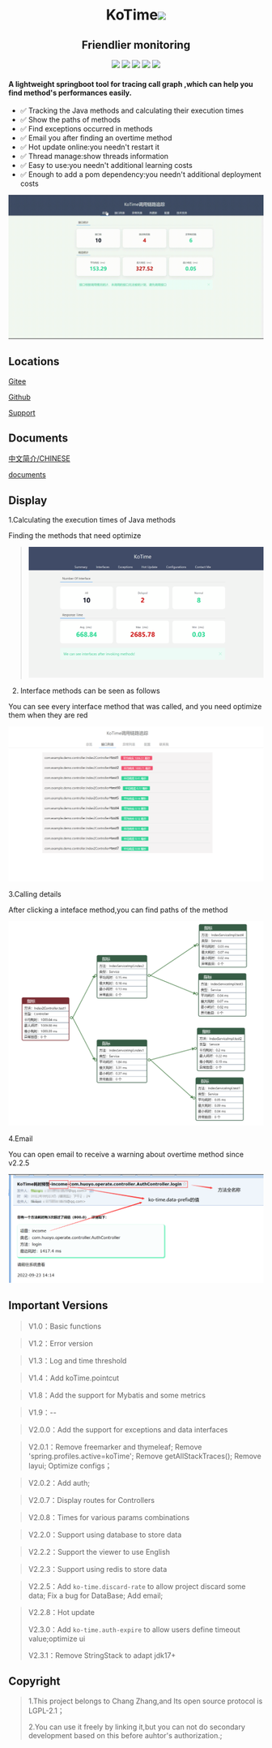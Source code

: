 <div align="center">
    <h1 >KoTime<img src='https://shields.io/badge/forSpringboot-r.svg'></h1> 
</div>

<div align="center">
    <h2>Friendlier monitoring</h2> 
</div>

<div align="center">
    <img src='https://gitee.com/huoyo/ko-time/badge/star.svg'>
    <img src='https://img.shields.io/github/stars/huoyo/ko-time.svg?&label=Stars&logo=github'>
    <img src='https://shields.io/badge/version-3.0.2-green.svg'>
    <img src='https://shields.io/badge/author-Chang Zhang-dbab09.svg'>
    <img src='https://shields.io/badge/dependencies-Spring|aspectjweaver|tomcat|UIKit|Metricflow-r.svg'>
</div>

<h4>A lightweight springboot tool for tracing call graph ,which can help you find method's performances easily.</h4>

- ✅ Tracking the Java methods and calculating their execution times
- ✅ Show the paths of methods
- ✅ Find exceptions occurred in methods
- ✅ Email you after finding an overtime method
- ✅ Hot update online:you needn't restart it
- ✅ Thread manage:show threads information
- ✅ Easy to use:you needn't additional learning costs
- ✅ Enough to add a pom dependency:you needn't additional deployment costs


![222](docs/kotime.gif)


## Locations

[Gitee](https://gitee.com/huoyo/ko-time.git)

[Github](https://github.com/huoyo/ko-time.git)

[Support](https://www.patreon.com/chongyang)

## Documents

[中文简介/CHINESE](README.md)

[documents](http://www.kotime.cn/)



## Display

1.Calculating the execution times of Java methods

Finding the methods that need optimize

> ![输入图片说明](docs/v220/syy.png)

2. Interface methods can be seen as follows

You can see every interface method that was called, and you need optimize them when they are red

![输入图片说明](docs/v201/apis.png)

3.Calling details

After clicking a inteface method,you can find paths of the method

![输入图片说明](docs/v204/ff.png)


4.Email

You can open email to receive a warning about overtime method since v2.2.5

![输入图片说明](docs/v200/image.png)

## Important Versions

> V1.0：Basic functions

> V1.2：Error version

> V1.3：Log and time threshold

> V1.4：Add koTime.pointcut


> V1.8：Add the support for Mybatis and some metrics

> V1.9：--

> V2.0.0：Add the support for exceptions and data interfaces

> V2.0.1：Remove freemarker and thymeleaf;
          Remove 'spring.profiles.active=koTime';
          Remove getAllStackTraces();
          Remove layui;
          Optimize configs；

> V2.0.2：Add auth;


> V2.0.7：Display routes for Controllers

> V2.0.8：Times for various params combinations

> V2.2.0：Support using database to store data

> V2.2.2：Support the viewer to use English

> V2.2.3：Support using redis to store data

> V2.2.5：Add `ko-time.discard-rate` to allow project discard some data;
    Fix a bug for DataBase;
    Add email;

> V2.2.8：Hot update
> 
> V2.3.0：Add `ko-time.auth-expire` to allow users define timeout value;optimize ui
> 
> V2.3.1：Remove StringStack to adapt jdk17+

## Copyright

> 1.This project belongs to Chang Zhang,and Its open source protocol is LGPL-2.1；
>
> 2.You can use it freely by linking it,but you can not do secondary development based on this before auhtor's authorization.;
>




